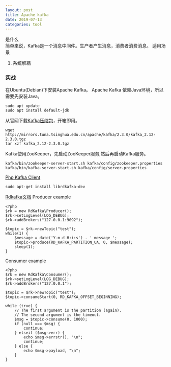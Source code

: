 ```yaml
---
layout: post
title: Apache kafka
date: 2019-07-13
categories: tool
---
```

是什么   
简单来说，Kafka是一个消息中间件。生产者产生消息，消费者消费消息。
适用场景   
1. 系统解耦


### 实战

在Ubuntu(Debian)下安装Apache Kafka。
Apache Kafka 依赖Java环境，所以需要先安装Java。
```
sudo apt update
sudo apt install default-jdk
```
从官网下载[Kafka压缩包](https://kafka.apache.org/downloads)，开箱即用。
```
wget http://mirrors.tuna.tsinghua.edu.cn/apache/kafka/2.3.0/kafka_2.12-2.3.0.tgz
tar xzf kafka_2.12-2.3.0.tgz
```
Kafka使用ZooKeeper，先启动ZooKeeper服务,然后再启动Kafka服务。
```
kafka/bin/zookeeper-server-start.sh kafka/config/zookeeper.properties
kafka/bin/kafka-server-start.sh kafka/config/server.properties
```
[Php Kafka Client](https://github.com/arnaud-lb/php-rdkafka#documentation)
```
sudo apt-get install librdkafka-dev
```
[Rdkafka文档](https://arnaud.le-blanc.net/php-rdkafka/phpdoc/book.rdkafka.html)
Producer example
```
<?php
$rk = new RdKafka\Producer();
$rk->setLogLevel(LOG_DEBUG);
$rk->addBrokers("127.0.0.1:9092");

$topic = $rk->newTopic("test");
while(1) {
    $message = date('Y-m-d H:i:s') . ' message ';
    $topic->produce(RD_KAFKA_PARTITION_UA, 0, $message);
    sleep(1);
}
```
Consumer example
```
<?php
$rk = new RdKafka\Consumer();
$rk->setLogLevel(LOG_DEBUG);
$rk->addBrokers("127.0.0.1");

$topic = $rk->newTopic("test");
$topic->consumeStart(0, RD_KAFKA_OFFSET_BEGINNING);

while (true) {
    // The first argument is the partition (again).
    // The second argument is the timeout.
    $msg = $topic->consume(0, 1000);
    if (null === $msg) {
        continue;
    } elseif ($msg->err) {
        echo $msg->errstr(), "\n";
        continue;
    } else {
        echo $msg->payload, "\n";
    }
}

```




